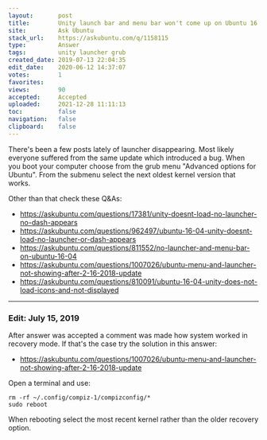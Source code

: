 ```yaml
---
layout:       post
title:        Unity launch bar and menu bar won't come up on Ubuntu 16.04
site:         Ask Ubuntu
stack_url:    https://askubuntu.com/q/1158115
type:         Answer
tags:         unity launcher grub
created_date: 2019-07-13 22:04:35
edit_date:    2020-06-12 14:37:07
votes:        1
favorites:    
views:        90
accepted:     Accepted
uploaded:     2021-12-28 11:11:13
toc:          false
navigation:   false
clipboard:    false
---
```


There's been a few posts lately of launcher disappearing. Most likely everyone suffered from the same update which introduced a bug. When you boot your computer choose from the grub menu "Advanced options for Ubuntu". From the submenu select the next oldest kernel version that works.

Other than that check these Q&As:

- https://askubuntu.com/questions/17381/unity-doesnt-load-no-launcher-no-dash-appears
- https://askubuntu.com/questions/962497/ubuntu-16-04-unity-doesnt-load-no-launcher-or-dash-appears
- https://askubuntu.com/questions/811552/no-launcher-and-menu-bar-on-ubuntu-16-04
- https://askubuntu.com/questions/1007026/ubuntu-menu-and-launcher-not-showing-after-2-16-2018-update
- https://askubuntu.com/questions/810091/ubuntu-16-04-unity-does-not-load-icons-and-not-displayed


----------


### Edit: July 15, 2019

After answer was accepted a comment was made how system worked in recovery mode. If that's the case try the solution in this answer:

- https://askubuntu.com/questions/1007026/ubuntu-menu-and-launcher-not-showing-after-2-16-2018-update

Open a terminal and use:

``` 
rm -rf ~/.config/compiz-1/compizconfig/*
sudo reboot

```

When rebooting select the most recent kernel rather than the older recovery option.

